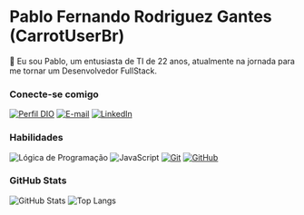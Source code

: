 # Pablo Fernando Rodriguez Gantes (CarrotUserBr)
👋 Eu sou Pablo, um entusiasta de TI de 22 anos, atualmente na jornada para me tornar um Desenvolvedor FullStack.

### Conecte-se comigo
[![Perfil DIO](https://img.shields.io/badge/-Meu%20Perfil%20na%20DIO-30A3DC?style=for-the-badge)](https://web.dio.me/users/pablocenoura2017/)
[![E-mail](https://img.shields.io/badge/-Email-000?style=for-the-badge&logo=microsoft-outlook&logoColor=E94D5F)](mailto:pablocenoura2017@gmail.com)
[![LinkedIn](https://img.shields.io/badge/-LinkedIn-000?style=for-the-badge&logo=linkedin&logoColor=30A3DC)](https://www.linkedin.com/in/pablo-rodriguez-692a0428a/)

### Habilidades
![Lógica de Programação](<link rel="stylesheet" href="https://fonts.googleapis.com/css2?family=Material+Symbols+Outlined:opsz,wght,FILL,GRAD@20..48,100..700,0..1,-50..200" />)
![JavaScript](https://img.shields.io/badge/JavaScript-000?style=for-the-badge&logo=javascript&logoColor=30A3DC)
[![Git](https://img.shields.io/badge/Git-000?style=for-the-badge&logo=git&logoColor=E94D5F)](https://git-scm.com/doc) 
[![GitHub](https://img.shields.io/badge/GitHub-000?style=for-the-badge&logo=github&logoColor=30A3DC)](https://docs.github.com/)



### GitHub Stats
![GitHub Stats](https://github-readme-stats.vercel.app/api?username=CarrotUserBr&theme=transparent&bg_color=000&border_color=30A3DC&show_icons=true&icon_color=30A3DC&title_color=E94D5F&text_color=FFF)
![Top Langs](https://github-readme-stats-git-masterrstaa-rickstaa.vercel.app/api/top-langs/?username=CarrotUserBr&layout=compact&bg_color=000&border_color=30A3DC&title_color=E94D5F&text_color=FFF)
